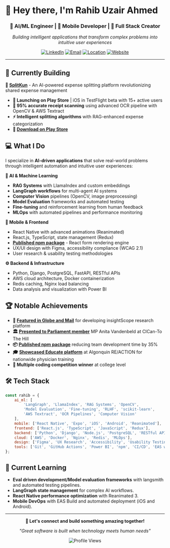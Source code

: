 # 👋 Hey there, I'm Rahib Uzair Ahmed

<div align="center">
  
### 🤖 AI/ML Engineer | 📱 Mobile Developer | 🚀 Full Stack Creator

*Building intelligent applications that transform complex problems into intuitive user experiences*

[![LinkedIn](https://img.shields.io/badge/LinkedIn-0077B5?style=for-the-badge&logo=linkedin&logoColor=white)](https://www.linkedin.com/in/rahib-ahmed-1a13521a1/)
[![Email](https://img.shields.io/badge/Email-D14836?style=for-the-badge&logo=gmail&logoColor=white)](mailto:rahibsam2@gmail.com)
[![Location](https://img.shields.io/badge/Ottawa%2C%20Canada-FF6B6B?style=for-the-badge&logo=google-maps&logoColor=white)]()
[![Website](https://img.shields.io/badge/SplitKun-4285F4?style=for-the-badge&logo=google-chrome&logoColor=white)](https://www.splitkun.com)

</div>

---

## 🎯 Currently Building

**📱 [SplitKun](https://www.splitkun.com)** - An AI-powered expense splitting platform revolutionizing shared expense management
- **🚀 Launching on Play Store** | iOS in TestFlight beta with 15+ active users
- **🧠 95% accurate receipt scanning** using advanced OCR pipeline with OpenCV & AWS Textract
- **⚡ Intelligent splitting algorithms** with RAG-enhanced expense categorization
- **🔗 [Download on Play Store](https://play.google.com/store/apps/details?id=com.splitkun.appname)**

## 💻 What I Do

I specialize in **AI-driven applications** that solve real-world problems through intelligent automation and intuitive user experiences:

**🤖 AI & Machine Learning**
- **RAG Systems** with LlamaIndex and custom embeddings
- **LangGraph workflows** for multi-agent AI systems  
- **Computer Vision** pipelines (OpenCV, image preprocessing)
- **Model Evaluation** frameworks and automated testing
- **Fine-tuning** and reinforcement learning from human feedback
- **MLOps** with automated pipelines and performance monitoring

**📱 Mobile & Frontend**
- React Native with advanced animations (Reanimated)
- React.js, TypeScript, state management (Redux)
- **[Published npm package](https://www.npmjs.com/package/render-chan)** - React form rendering engine
- UX/UI design with Figma, accessibility compliance (WCAG 2.1)
- User research & usability testing methodologies

**⚙️ Backend & Infrastructure**
- Python, Django, PostgreSQL, FastAPI, RESTful APIs
- AWS cloud architecture, Docker containerization
- Redis caching, Nginx load balancing
- Data analysis and visualization with Power BI

## 🏆 Notable Achievements

- **📰 [Featured in Globe and Mail](https://www.theglobeandmail.com/amp/life/adv/article-technology-enabled-learner-and-community-success/)** for developing insightScope research platform
- **🏛️ [Presented to Parliament member](https://www.linkedin.com/feed/update/urn:li:activity:7004174712930992128/)** MP Anita Vandenbeld at CICan-To The Hill
- **📦 [Published npm package](https://www.npmjs.com/package/render-chan)** reducing team development time by 35%
- **🎓 [Showcased Educate platform](https://www.algonquincollege.com/applied-research/2023/07/educate/)** at Algonquin RE/ACTION for nationwide physician training
- **🎯 Multiple coding competition winner** at college level


## 🛠️ Tech Stack

```javascript
const rahib = {
    ai_ml: [
        'LangGraph', 'LlamaIndex', 'RAG Systems', 'OpenCV', 
        'Model Evaluation', 'Fine-tuning', 'RLHF', 'scikit-learn',
        'AWS Textract', 'OCR Pipelines', 'Computer Vision'
    ],
    mobile: ['React Native', 'Expo', 'iOS', 'Android', 'Reanimated'],
    frontend: ['React.js', 'TypeScript', 'JavaScript', 'Redux'],
    backend: ['Python', 'Django', 'Node.js', 'PostgreSQL', 'RESTful APIs'],
    cloud: ['AWS', 'Docker', 'Nginx', 'Redis', 'MLOps'],
    design: ['Figma', 'UX Research', 'Accessibility', 'Usability Testing'],
    tools: ['Git', 'GitHub Actions', 'Power BI', 'npm', 'CI/CD', 'EAS workflows']
};
```

## 🌱 Current Learning

- **Eval driven development/Model evaluation frameworks** with langsmith and automated testing pipelines.
- **LangGraph state management** for complex AI workflows.
- **React Native performance optimization** with Reanimated 3.
- **Mobile DevOps** with EAS Build and automated deployment (iOS and Android).

---

<div align="center">

**💬 Let's connect and build something amazing together!**

*"Great software is built when technology meets human needs"*

![Profile Views](https://komarev.com/ghpvc/?username=rahib-Ahmed&color=brightgreen&style=flat-square)

</div>

